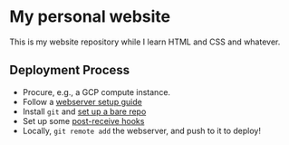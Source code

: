 # My personal website

This is my website repository while I learn HTML and CSS and whatever.

## Deployment Process

*   Procure, e.g., a GCP compute instance.
*   Follow a [webserver setup guide](https://www.digitalocean.com/community/tutorials/how-to-install-the-apache-web-server-on-centos-7)
*   Install `git` and [set up a bare repo](https://git-scm.com/book/en/v2/Git-on-the-Server-Getting-Git-on-a-Server)
*   Set up some [post-receive hooks](https://www.digitalocean.com/community/tutorials/how-to-use-git-hooks-to-automate-development-and-deployment-tasks)
*   Locally, `git remote add` the webserver, and push to it to deploy!
